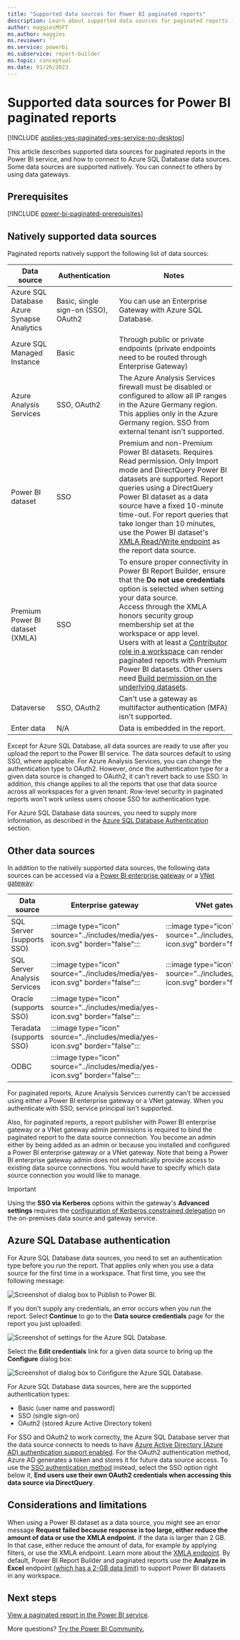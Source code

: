 ```yaml
---
title: "Supported data sources for Power BI paginated reports"
description: Learn about supported data sources for paginated reports in the Power BI service, and how to connect to Azure SQL Database data sources.
author: maggiesMSFT
ms.author: maggies
ms.reviewer: ''
ms.service: powerbi
ms.subservice: report-builder
ms.topic: conceptual
ms.date: 01/26/2023
---
```


# Supported data sources for Power BI paginated reports

[!INCLUDE [applies-yes-paginated-yes-service-no-desktop](../includes/applies-yes-paginated-yes-service-no-desktop.md)] 

This article describes supported data sources for paginated reports in the Power BI service, and how to connect to Azure SQL Database data sources. Some data sources are supported natively. You can connect to others by using data gateways.

## Prerequisites 

[!INCLUDE [power-bi-paginated-prerequisites](../includes/power-bi-paginated-prerequisites.md)]

## Natively supported data sources

Paginated reports natively support the following list of data sources:

| Data source | Authentication | Notes |
| --- | --- | --- |
| Azure SQL Database <br>Azure Synapse Analytics | Basic, single sign-on (SSO), OAuth2 | You can use an Enterprise Gateway with Azure SQL Database.   |
| Azure SQL Managed Instance | Basic | Through public or private endpoints (private endpoints need to be routed through Enterprise Gateway)  |
| Azure Analysis Services | SSO, OAuth2 | The Azure Analysis Services firewall must be disabled or configured to allow all IP ranges in the Azure Germany region. This applies only in the Azure Germany region. SSO from external tenant isn't supported. |
| Power BI dataset | SSO | Premium and non-Premium Power BI datasets. Requires Read permission. Only Import mode and DirectQuery Power BI datasets are supported. Report queries using a DirectQuery Power BI dataset as a data source have a fixed 10-minute time-out. For report queries that take longer than 10 minutes, use the Power BI dataset's [XMLA Read/Write endpoint](../enterprise/service-premium-connect-tools.md) as the report data source. |
| Premium Power BI dataset (XMLA) | SSO | To ensure proper connectivity in Power BI Report Builder, ensure that the **Do not use credentials** option is selected when setting your data source.<br> Access through the XMLA honors security group membership set at the workspace or app level.<br> Users with at least a [Contributor role in a workspace](../collaborate-share/service-roles-new-workspaces.md) can render paginated reports with Premium Power BI datasets. Other users need [Build permission on the underlying datasets](../connect-data/service-datasets-build-permissions.md).    |
| Dataverse | SSO, OAuth2 | Can't use a gateway as multifactor authentication (MFA)  isn't supported.
| Enter data | N/A | Data is embedded in the report. |

Except for Azure SQL Database, all data sources are ready to use after you upload the report to the Power BI service. The data sources default to using SSO, where applicable. For Azure Analysis Services, you can change the authentication type to OAuth2. However, once the authentication type for a given data source is changed to OAuth2, it can't revert back to use SSO.  In addition, this change applies to all the reports that use that data source across all workspaces for a given tenant.  Row-level security in paginated reports won't work unless users choose SSO for authentication type.

For Azure SQL Database data sources, you need to supply more information, as described in the [Azure SQL Database Authentication](#azure-sql-database-authentication) section.

## Other data sources

In addition to the natively supported data sources, the following data sources can be accessed via a [Power BI enterprise gateway](../connect-data/service-gateway-onprem.md) or a [VNet gateway](/data-integration/vnet/overview):

| Data source | Enterprise gateway | VNet gateway |
| --- | --- | --- |
| SQL Server (supports SSO) | :::image type="icon" source="../includes/media/yes-icon.svg" border="false"::: | :::image type="icon" source="../includes/media/yes-icon.svg" border="false"::: |
| SQL Server Analysis Services | :::image type="icon" source="../includes/media/yes-icon.svg" border="false"::: | :::image type="icon" source="../includes/media/yes-icon.svg" border="false":::|
| Oracle (supports SSO) | :::image type="icon" source="../includes/media/yes-icon.svg" border="false"::: | |
| Teradata (supports SSO) | :::image type="icon" source="../includes/media/yes-icon.svg" border="false"::: | |
| ODBC | :::image type="icon" source="../includes/media/yes-icon.svg" border="false"::: | |

For paginated reports, Azure Analysis Services currently can't be accessed using either a Power BI enterprise gateway or a VNet gateway. When you authenticate with SSO, service principal isn't supported.

Also, for paginated reports, a report publisher with Power BI enterprise gateway or a VNet gateway admin permissions is required to bind the paginated report to the data source connection. You become an admin either by being added as an admin or because you installed and configured a Power BI enterprise gateway or a VNet gateway. Note that being a Power BI enterprise gateway admin does not automatically provide access to existing data source connections. You would have to specify which data source connection you would like to manage.

> [!IMPORTANT]
> Using the **SSO via Kerberos** options within the gateway's **Advanced settings** requires the [configuration of Kerberos constrained delegation](../connect-data/service-gateway-sso-kerberos.md) on the on-premises data source and gateway service.

## Azure SQL Database authentication

For Azure SQL Database data sources, you need to set an authentication type before you run the report. That applies only when you use a data source for the first time in a workspace. That first time, you see the following message:

![Screenshot of dialog box to Publish to Power BI.](media/paginated-reports-data-sources/power-bi-paginated-publishing.png)

If you don't supply any credentials, an error occurs when you run the report. Select **Continue**  to go to the **Data source credentials** page for the report you just uploaded:

![Screenshot of settings for the Azure SQL Database.](media/paginated-reports-data-sources/power-bi-paginated-settings-azure-sql.png)

Select the **Edit credentials** link for a given data source to bring up the **Configure** dialog box:

![Screenshot of dialog box to Configure the Azure SQL Database.](media/paginated-reports-data-sources/power-bi-paginated-configure-azure-sql.png)

For Azure SQL Database data sources, here are the supported authentication types:

- Basic (user name and password)
- SSO (single sign-on)
- OAuth2 (stored Azure Active Directory token)

For SSO and OAuth2 to work correctly, the Azure SQL Database server that the data source connects to needs to have [Azure Active Directory (Azure AD) authentication support enabled](/azure/sql-database/sql-database-aad-authentication-configure). For the OAuth2 authentication method, Azure AD generates a token and stores it for future data source access. To use the [SSO authentication method](../connect-data/service-azure-sql-database-with-direct-connect.md#single-sign-on) instead, select the SSO option right below it, **End users use their own OAuth2 credentials when accessing this data source via DirectQuery**.
  
## Considerations and limitations

When using a Power BI dataset as a data source, you might see an error message **Request failed because response is too large, either reduce the amount of data or use the XMLA endpoint.** if the data is larger than 2 GB. In that case, either reduce the amount of data, for example by applying filters, or use the XMLA endpoint. Learn more about the [XMLA endpoint](../enterprise/service-premium-connect-tools.md). By default, Power BI Report Builder and paginated reports use the **Analyze in Excel** endpoint [(which has a 2-GB data limit)](../collaborate-share/service-analyze-power-bi-datasets-excel.md#considerations-and-limitations) to support Power BI datasets in any workspace.

## Next steps

[View a paginated report in the Power BI service](../consumer/paginated-reports-view-power-bi-service.md).

More questions? [Try the Power BI Community.](https://community.powerbi.com/)
